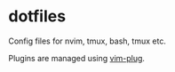# dotfiles

Config files for nvim, tmux, bash, tmux etc.

Plugins are managed using [vim-plug](https://github.com/junegunn/vim-plug).
